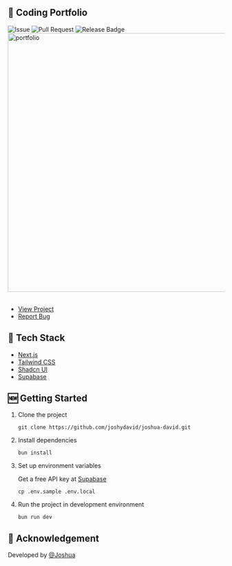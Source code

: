 ## 🐧 Coding Portfolio

![Issue](https://img.shields.io/github/issues/joshydavid/joshua-david)
![Pull Request](https://img.shields.io/github/issues-pr/joshydavid/joshua-david)
![Release Badge](https://img.shields.io/github/v/release/joshydavid/joshua-david)  
<img src="https://github.com/joshydavid/joshua-david/assets/54788382/d62d2a96-b32f-4148-908b-7019a409d679" alt="portfolio" width="600" />
<br />
<br />

- [View Project](https://joshuadavid.dev)
- [Report Bug](https://github.com/joshydavid/joshua-david/issues/new/choose)

## 🚧 Tech Stack

- [Next.js](https://nextjs.org)
- [Tailwind CSS](https://tailwindcss.com)
- [Shadcn UI](https://ui.shadcn.com/)
- [Supabase](https://supabase.com)

## 🆕 Getting Started

1. Clone the project

   ```
   git clone https://github.com/joshydavid/joshua-david.git
   ```

2. Install dependencies

   ```
   bun install
   ```

3. Set up environment variables

   Get a free API key at [Supabase](https://supabase.com)

   ```
   cp .env.sample .env.local
   ```

4. Run the project in development environment

   ```
   bun run dev
   ```

## 🚀 Acknowledgement

Developed by [@Joshua](https://www.linkedin.com/in/joshydavid/)

